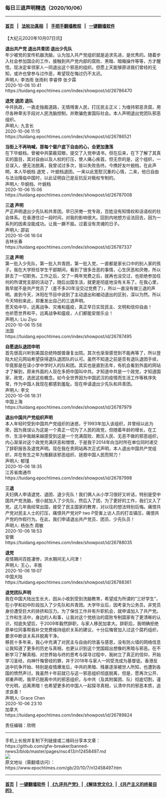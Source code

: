 ### 每日三退声明精选（2020/10/06）
------------------------

#### [首页](https://github.com/gfw-breaker/banned-news3/blob/master/README.md) &nbsp;&nbsp;|&nbsp;&nbsp; [法轮功真相](https://github.com/begood0513/basic/blob/master/README.md)  &nbsp;&nbsp;|&nbsp;&nbsp; [手把手翻墙教程](https://github.com/gfw-breaker/guides/wiki)  &nbsp;&nbsp;|&nbsp;&nbsp; [一键翻墙软件](https://github.com/gfw-breaker/nogfw/blob/master/README.md)  



<div><p>
 【大纪元2020年10月07日讯】
</p>
<p>
 <strong>
  退出共产党 退出共青团 退出少先队
 </strong>
 <br/>
 年少被党的宣传机器洗脑，认为加入共产党组织就是追求先进，是优秀的。随着步入社会参加国企的工作，接触到共产党内部的腐败、黑暗、暗箱操作等等，方才醒悟。现决定率领家人一同退出这个邪恶的组织。但愿上天能够原谅我们曾经的无知，或许也曾参与过作恶，希望现在悔过仍不太迟。
 <br/>
 声明人: 李浩雨 张雨利 李睿停 张夕霖
 <br/>
 2020-10-06 10:41
 <br/>
 https://tuidang.epochtimes.com/index/showpost/id/26786470
</p>
<p>
 <strong>
  <ok href="https://www.epochtimes.com/gb/tag/%E9%80%80%E5%85%9A.html">
   退党
  </ok>
  退团 退队
 </strong>
 <br/>
 中共执政，一直走独裁道路，无情残害人民，打压民主正义；为维持邪恶贪腐，用尽各种卑劣手段对人民洗脑控制，并欺骗危害国际社会。本人声明退出党团队邪恶组织。
 <br/>
 声明人: 九言长
 <br/>
 2020-10-06 11:15
 <br/>
 https://tuidang.epochtimes.com/index/showpost/id/26786521
</p>
<p>
 <strong>
  当街上不再呐喊，那每个窗户底下自由的心，会更加激荡
 </strong>
 <br/>
 在下毕蜕档，曾被中共蒙蔽双眼，提交了入党申请书，但在后来，在下了解了其真实的面目，其对自由以及人权的打压，使人痛心疾首。但无奈的是，这个组织，一旦误入，便无法脱离，我曾试过多次，皆以失败告终。今携好友叶蜕档，在此声明，本人毕蜕档
 <ok href="https://www.epochtimes.com/gb/tag/%E9%80%80%E5%85%9A.html">
  退党
 </ok>
 ，叶蜕档退团。一来以此宽慰沉重的心情，二来，他日自由与法治降临中国时，以此证明自己是反抗反对极权专制的。
 <br/>
 声明人: 毕蜕档、叶蜕档
 <br/>
 2020-10-06 15:06
 <br/>
 https://tuidang.epochtimes.com/index/showpost/id/26787008
</p>
<p>
 <strong>
  <ok href="https://www.epochtimes.com/gb/tag/%E4%B8%89%E9%80%80.html">
   三退
  </ok>
  声明
 </strong>
 <br/>
 严正声明退出少先队和共青团。早已厌倦一党专政，百姓没有知情权和话语权的社会体系。在香港住过一段时间，对我的影响很大。回到内地想方设法回去，因为一系列的因素没能成功。让我一蹶不振。过着没有灵魂的日子。
 <br/>
 声明人: 邵岩
 <br/>
 2020-10-06 16:04
 <br/>
 吉林长春
 <br/>
 https://tuidang.epochtimes.com/index/showpost/id/26787337
</p>
<p>
 <strong>
  <ok href="https://www.epochtimes.com/gb/tag/%E4%B8%89%E9%80%80.html">
   三退
  </ok>
  声明
 </strong>
 <br/>
 第一批入少先队，第一批入共青团，第一批入党，一直都是家长口中的别人家的孩子。我在大学担任学生干部期间，看到了很多丑恶的事情，心生厌恶和厌倦，所以辞去了一切职务。工作之后，交了一两年党费之后，就再也没交过，也拒绝参加任何的所谓党支部的活动了，随后出国生活，就更是彻底地没有关系了。在我心里，我早就不是共产党员了（差不多20年没交过党费了），所以一直没有做三退的声明。直到今天，沐阳在节目中说到了主动退出和被动退出的区别，深以为然。所以今天特别来此，郑重发出自己的三退声明。
 <br/>
 愿天佑中华，远离战争、灾难和瘟疫，真正早日实现民主、文明和信仰自由！
 <br/>
 也祈愿世界和平，远离战争和瘟疫，人们都能安居乐业！
 <br/>
 声明人: Liu Ziyu
 <br/>
 2020-10-06 15:58
 <br/>
 法国
 <br/>
 https://tuidang.epochtimes.com/index/showpost/id/26787495
</p>
<p>
 <strong>
  自愿退队退团申明
 </strong>
 <br/>
 首先很高兴听到美国总统特朗普康复出院。其次也渐渐感觉到不能再等了，所以登陆大纪元网站希望获得退队退团队的认可。虽然不知道之前是否有退队退团手续，毕竟那是在读小学中学时入的队和团。其实也是直到去年，有机会看到外面的网站才了解到，原来外面的人现在多把中国叫中共。才知道中共是一个政党，才知道国家，政党，选民这些概念。如今全世界因为中国武汉的疫情而生活工作等秩序失常，作为中国人我现在都感到羞耻。现在申请退出少先队和共青团。
 <br/>
 声明人: 李文
 <br/>
 2020-10-06 18:31
 <br/>
 中国上海
 <br/>
 https://tuidang.epochtimes.com/index/showpost/id/26787979
</p>
<p>
 <strong>
  退出中国共产党组织声明
 </strong>
 <br/>
 本人年轻时受到中国共产党组织的迷惑，于1993年加入该组织，并曾经以此为荣，因为我误认为这是一个真正一切为了人民的政党，但随着年龄的增长，在工作、生活中我越来越感受到这是一个充满腐败、欺压人民、无恶不做的邪恶组织，内心渐渐对这个政党充满厌恶和憎恨，于是我于2014年向当时所在单位同时递交了辞职报告及退党声明。现在我在贵网站再次正式声明，本人退出中国共产党组织，并在有生之年为推翻该邪恶组织、拯救中国人民而努力！
 <br/>
 声明人: 郁瑾
 <br/>
 2020-10-06 18:35
 <br/>
 江苏省南通市
 <br/>
 https://tuidang.epochtimes.com/index/showpost/id/26787998
</p>
<p>
 <strong>
  三退
 </strong>
 <br/>
 夫妇俩人申请退党、退团、退少先队！我们俩人从小学习很好又听话，特别是受中国共产党洗脑，很小就加入了少先队，然后入了团，为了更好的工作，我们又入了党。这几年我经常出国，接受了民主国家的教育，对以往的想法特别后悔。痛恨共产党对民主人士的打压，痛恨共产党对P two P受害上访人员的打击镇压，痛恨共产党的作假行为。在此，我们申请退出共产党员、团员、少先队员！
 <br/>
 声明人: 杨张杰 周敏
 <br/>
 2020-10-06 18:53
 <br/>
 安徽
 <br/>
 https://tuidang.epochtimes.com/index/showpost/id/26788035
</p>
<p>
 <strong>
  退党
 </strong>
 <br/>
 疫情期间百姓凄惨，洪水期间无人问津！
 <br/>
 声明人: 王心，丰胜
 <br/>
 2020-10-06 19:07
 <br/>
 中国大陆
 <br/>
 https://tuidang.epochtimes.com/index/showpost/id/26788361
</p>
<p>
 <strong>
  退党团队声明
 </strong>
 <br/>
 我在中国大陆出生长大，因从小收到受到洗脑教育，希望成为所谓的“三好学生”，在小学和初中阶段加入了少先队和共青团。大学毕业后，因考录为公务员，非党员身份遭受巨大的排挤和压力。为了保住工作并有升职机会，就申请加入了共产党。工作和生活中，身边的人和事，让我对这个党统治的腐败专制国家有了更清晰的认识，彻底失望后，于2009年毅然辞职，与家人移民加拿大。辞职后，我明确拒绝原单位同事帮我补交党费维持组织关系的建议，十分后悔曾加入过这个腐朽组织，要求中断该关系并脱离干净。
 <br/>
 移民十多年来，我心中充满了对民主与自由的欣喜与感恩，没有防火墙的网络信息让我知道了更多的历史与真相，也更认识到这个党国超出想像的黑暗与邪恶。在不断学习了解真相、对世界始与终的思考与探寻过程中，我树立了真正的信仰，开始学习圣经，向神忏悔曾经的罪，并于2018年与家人一同受洗成为基督徒。香港反送中抗争开始、特别是疫情爆发后，中共的黑暗、残暴逐渐被世人所知，也遭到各国的愤然声讨。我虽然十年前就已与这一邪恶组织彻底脱离，但是，愿再次公开、郑重声明，我早已脱离中共的邪恶组织，与中共（及其附属团、队）彻底切割，谨守光明，远离黑暗！也希望更多的中国人一起探寻真相，认清中共的邪恶本质，追求良善！
 <br/>
 声明人: Grace Chen
 <br/>
 2020-10-06 23:10
 <br/>
 加拿大
 <br/>
 https://tuidang.epochtimes.com/index/showpost/id/26789824
</p>
<p>
 责任编辑：欣明
</p>
</div>
<hr/>
手机上长按并复制下列链接或二维码分享本文章：<br/>
https://github.com/gfw-breaker/banned-news3/blob/master/pages/nsc413/n12458497.md <br/>
<a href='https://github.com/gfw-breaker/banned-news3/blob/master/pages/nsc413/n12458497.md'><img src='https://github.com/gfw-breaker/banned-news3/blob/master/pages/nsc413/n12458497.md.png'/></a> <br/>
原文地址（需翻墙访问）：https://www.epochtimes.com/gb/20/10/7/n12458497.htm


------------------------
#### [首页](https://github.com/gfw-breaker/banned-news3/blob/master/README.md) &nbsp;|&nbsp; [一键翻墙软件](https://github.com/gfw-breaker/nogfw/blob/master/README.md) &nbsp;| [《九评共产党》](https://github.com/gfw-breaker/9ping.md/blob/master/README.md#九评之一评共产党是什么) | [《解体党文化》](https://github.com/gfw-breaker/jtdwh.md/blob/master/README.md) | [《共产主义的终极目的》](https://github.com/gfw-breaker/gczydzjmd.md/blob/master/README.md)


<img src='http://gfw-breaker.win/banned-news3/pages/nsc413/n12458497.md' width='0px' height='0px'/>